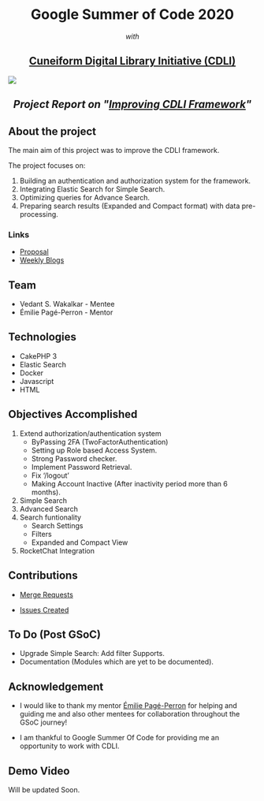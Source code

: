 <h1 align="center"> Google Summer of Code 2020 </h1>
<p align="center"><i>with</i> </p>
<h2 align="center"><a href="https://summerofcode.withgoogle.com/organizations/5003360748437504/">Cuneiform Digital Library Initiative (CDLI)</a></h2>
<img src="assets/banner.png">

<h2 align="center"><i>Project Report on "<a href="https://summerofcode.withgoogle.com/projects/#4558611868549120">Improving CDLI Framework</a>" </i> </h2>

## About the project

The main aim of this project was to improve the CDLI framework.

The project focuses on: 
1. Building an authentication and authorization system for the framework.
2. Integrating Elastic Search for Simple Search.
3. Optimizing queries for Advance Search.
4. Preparing search results (Expanded and Compact format) with data pre-processing.

### Links

- [Proposal](https://github.com/cdli-gh/Framework/blob/master/Proposal/2020/Improving_CDLI_Framework.pdf)
- [Weekly Blogs](https://cdli-gh.github.io/blog/gsoc20/search/index)

## Team

- Vedant S. Wakalkar - Mentee
- Émilie Pagé-Perron - Mentor

## Technologies

- CakePHP 3
- Elastic Search
- Docker
- Javascript
- HTML


## Objectives Accomplished

1. Extend authorization/authentication system    
   - ByPassing 2FA ​(TwoFactorAuthentication)
   - Setting up Role based Access System.
   - Strong Password checker.
   - Implement Password Retrieval.
   - Fix ‘/logout’
   - Making Account Inactive (After inactivity period more than 6 months).
2. Simple Search
3. Advanced Search
4. Search funtionality 
   - Search Settings 
   - Filters
   - Expanded and Compact View
4. RocketChat Integration

## Contributions

* [Merge Requests](https://gitlab.com/cdli/framework/-/merge_requests?scope=all&utf8=%E2%9C%93&state=merged&author_username=Karna98)

* [Issues Created](https://gitlab.com/cdli/framework/-/issues?scope=all&utf8=%E2%9C%93&state=opened&author_username=Karna98)

## To Do (Post GSoC)

* Upgrade Simple Search: Add filter Supports.
* Documentation (Modules which are yet to be documented).

## Acknowledgement

* I would like to thank my mentor [Émilie Pagé-Perron](mailto:epp@ucla.edu) for helping and guiding me and also other mentees for collaboration throughout the GSoC journey!

* I am thankful to Google Summer Of Code for providing me an opportunity to work with CDLI.


## Demo Video 

Will be updated Soon.
